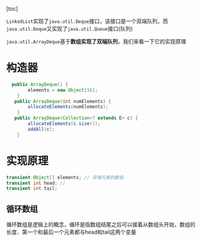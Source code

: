 [toc]



`LinkedList`实现了`java.util.Deque`接口，该接口是一个双端队列，而`java.util.Deque`又实现了`java.util.Queue`接口(队列)

`java.util.ArrayDeque`基于**数组实现了双端队列**，我们来看一下它的实现原理

# 构造器

```java
  public ArrayDeque() {
        elements = new Object[16];
    }
   public ArrayDeque(int numElements) {
        allocateElements(numElements);
    }
   public ArrayDeque(Collection<? extends E> c) {
        allocateElements(c.size());
        addAll(c);
    }
```

# 实现原理

```java
transient Object[] elements; // 存储元素的数组
transient int head; // 
transient int tail;
```

## 循环数组

循环数组是逻辑上的概念，循环是指数组结尾之后可以接着从数组头开始，数组的长度、第一个和最后一个元素都与head和tail这两个变量